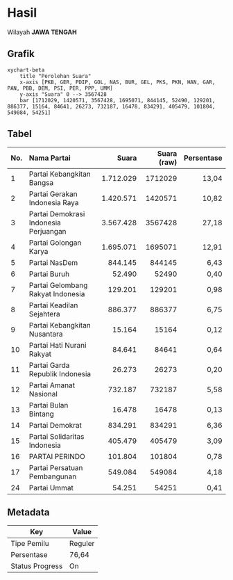 # Hasil

Wilayah **JAWA TENGAH**

## Grafik

```mermaid
xychart-beta
    title "Perolehan Suara"
    x-axis [PKB, GER, PDIP, GOL, NAS, BUR, GEL, PKS, PKN, HAN, GAR, PAN, PBB, DEM, PSI, PER, PPP, UMM]
    y-axis "Suara" 0 --> 3567428
    bar [1712029, 1420571, 3567428, 1695071, 844145, 52490, 129201, 886377, 15164, 84641, 26273, 732187, 16478, 834291, 405479, 101804, 549084, 54251]
```

## Tabel

| No. | Nama Partai                           | Suara     | Suara (raw) | Persentase |
|:--- |:------------------------------------- | ---------:| -----------:| ----------:|
| 1   | Partai Kebangkitan Bangsa             | 1.712.029 | 1712029     | 13,04      |
| 2   | Partai Gerakan Indonesia Raya         | 1.420.571 | 1420571     | 10,82      |
| 3   | Partai Demokrasi Indonesia Perjuangan | 3.567.428 | 3567428     | 27,18      |
| 4   | Partai Golongan Karya                 | 1.695.071 | 1695071     | 12,91      |
| 5   | Partai NasDem                         | 844.145   | 844145      | 6,43       |
| 6   | Partai Buruh                          | 52.490    | 52490       | 0,40       |
| 7   | Partai Gelombang Rakyat Indonesia     | 129.201   | 129201      | 0,98       |
| 8   | Partai Keadilan Sejahtera             | 886.377   | 886377      | 6,75       |
| 9   | Partai Kebangkitan Nusantara          | 15.164    | 15164       | 0,12       |
| 10  | Partai Hati Nurani Rakyat             | 84.641    | 84641       | 0,64       |
| 11  | Partai Garda Republik Indonesia       | 26.273    | 26273       | 0,20       |
| 12  | Partai Amanat Nasional                | 732.187   | 732187      | 5,58       |
| 13  | Partai Bulan Bintang                  | 16.478    | 16478       | 0,13       |
| 14  | Partai Demokrat                       | 834.291   | 834291      | 6,36       |
| 15  | Partai Solidaritas Indonesia          | 405.479   | 405479      | 3,09       |
| 16  | PARTAI PERINDO                        | 101.804   | 101804      | 0,78       |
| 17  | Partai Persatuan Pembangunan          | 549.084   | 549084      | 4,18       |
| 24  | Partai Ummat                          | 54.251    | 54251       | 0,41       |


## Metadata

| Key             | Value   |
| --------------- | ------- |
| Tipe Pemilu     | Reguler |
| Persentase      | 76,64   |
| Status Progress | On      |



